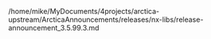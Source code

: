 /home/mike/MyDocuments/4projects/arctica-upstream/ArcticaAnnouncements/releases/nx-libs/release-announcement_3.5.99.3.md